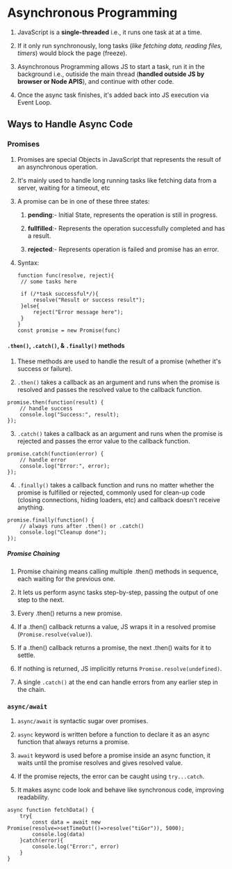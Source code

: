 # Asynchronous Programming

1. JavaScript is a **single-threaded** i.e., it runs one task at at a time.

2. If it only run synchronously, long tasks (_like fetching data, reading files, timers_) would block the page (freeze).

3. Asynchronous Programming allows JS to start a task, run it in the background i.e., outiside the main thread (**handled outside JS by browser or Node APIS**), and continue with other code.

4. Once the async task finishes, it's added back into JS execution via Event Loop.

## Ways to Handle Async Code

### Promises

1. Promises are special Objects in JavaScript that represents the result of an asynchronous operation.

2. It's mainly used to handle long running tasks like fetching data from a server, waiting for a timeout, etc

3. A promise can be in one of these three states:

   1. **pending**:- Initial State, represents the operation is still in progress.

   2. **fullfilled**:- Represents the operation successfully completed and has a result.

   3. **rejected**:- Represents operation is failed and promise has an error.

4. Syntax:

   ```JS
   function func(resolve, reject){
    // some tasks here

    if (/*task successful*/){
        resolve("Result or success result");
    }else{
        reject("Error message here");
    }
   }
   const promise = new Promise(func)
   ```

#### `.then()`, `.catch()`, & `.finally()` methods

1. These methods are used to handle the result of a promise (whether it's success or failure).

2. `.then()` takes a callback as an argument and runs when the promise is resolved and passes the resolved value to the callback function.

```JS
promise.then(function(result) {
    // handle success
    console.log("Success:", result);
});

```

3. `.catch()` takes a callback as an argument and runs when the promise is rejected and passes the error value to the callback function.

```JS
promise.catch(function(error) {
    // handle error
    console.log("Error:", error);
});
```

4. `.finally()` takes a callback function and runs no matter whether the promise is fulfilled or rejected, commonly used for clean-up code (closing connections, hiding loaders, etc) and callback doesn't receive anything.

```JS
promise.finally(function() {
    // always runs after .then() or .catch()
    console.log("Cleanup done");
});
```

##### **Promise Chaining**

1. Promise chaining means calling multiple .then() methods in sequence, each waiting for the previous one.

2. It lets us perform async tasks step-by-step, passing the output of one step to the next.

3. Every .then() returns a new promise.

4. If a .then() callback returns a value, JS wraps it in a resolved promise (`Promise.resolve(value)`).

5. If a .then() callback returns a promise, the next .then() waits for it to settle.

6. If nothing is returned, JS implicitly returns `Promise.resolve(undefined)`.

7. A single `.catch()` at the end can handle errors from any earlier step in the chain.

### `async/await`

1. `async/await` is syntactic sugar over promises.

2. `async` keyword is written before a function to declare it as an async function that always returns a promise.

3. `await` keyword is used before a promise inside an async function, it waits until the promise resolves and gives resolved value.

4. If the promise rejects, the error can be caught using `try...catch`.

5. It makes async code look and behave like synchronous code, improving readability.

```JS
async function fetchData() {
    try{
        const data = await new Promise(resolve=>setTimeOut(()=>resolve("tiGor")), 5000);
        console.log(data)
    }catch(error){
        console.log("Error:", error)
    }
}
```
